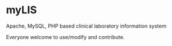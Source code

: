 # myLIS
Apache, MySQL, PHP based  clinical laboratory information system

Everyone welcome to use/modify and contribute.
